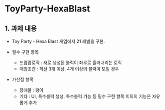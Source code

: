 # ToyParty-HexaBlast

## 1. 과제 내용

-   Toy Party - Hexa Blast 게임에서 21 레벨을 구현.

- 필수 구현 항목
    -   드랍랍로직 : 새로 생성된 블럭이 좌우로 흘러내리는 로직
    -   매칭조건 : 직선 3개 이상, 4개 이상의 블럭이 모일 경우 

- 가산점 항목
    -   장애물 : 팽이
    -   기타 : UI, 특수블럭 생성, 특수블럭 기능 등 필수 구현 항목 이외의 기능은 자유롭게 추가

